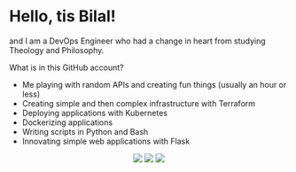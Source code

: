 # Hello, tis Bilal! 

and I am a DevOps Engineer who had a change in heart from studying Theology and Philosophy.

What is in this GitHub account?

- Me playing with random APIs and creating fun things (usually an hour or less)
- Creating simple and then complex infrastructure with Terraform
- Deploying applications with Kubernetes
- Dockerizing applications
- Writing scripts in Python and Bash
- Innovating simple web applications with Flask

<p align="center">
  <img src ="https://github-readme-stats.vercel.app/api?username=BMustafa97&show_icons=true&count_private=true&theme=darcula&hide_border=true&hide=issues,contribs&bg_color=00000000">
  <img src ="https://github-readme-stats.vercel.app/api/top-langs/?username=BMustafa97&layout=compact&hide_border=true&theme=darcula&bg_color=00000000&langs_count=6&hide=jupyter%20notebook,tex,css,php">
  <img src ="https://github-readme-streak-stats.herokuapp.com?user=BMustafa97&theme=darcula&hide_border=true&background=FFFFFF00">
  <br> 
</p>

